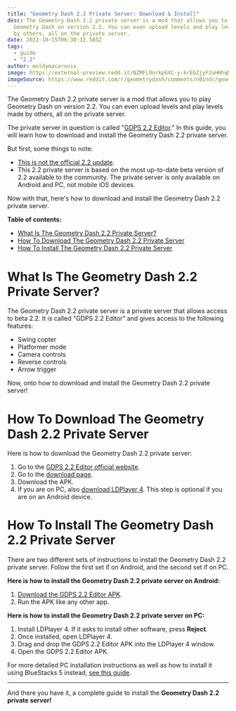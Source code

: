 ```yaml
---
title: "Geometry Dash 2.2 Private Server: Download & Install"
desc: T﻿he Geometry Dash 2.2 private server is a mod that allows you to play
  Geometry Dash on version 2.2. You can even upload levels and play levels made
  by others, all on the private server.
date: 2022-10-15T06:30:12.585Z
tags:
  - guide
  - "2.2"
author: moldymacaronix
image: https://external-preview.redd.it/NZMFL9nrkpGXC-y-krEbZjyF2uHHhqNFzN_ZUTn3By0.jpg?format=pjpg&auto=webp&s=86f106121dcdc47f82236819f105c2feb5469ffe
imageSource: https://www.reddit.com/r/geometrydash/comments/n0indc/geometry_dash_22_private_server_platformer/
---
```

T﻿he Geometry Dash 2.2 private server is a mod that allows you to play Geometry Dash on version 2.2. You can even upload levels and play levels made by others, all on the private server.

T﻿he private server in question is called "[GDPS 2.2 Editor](/posts/geometry-dash-2-2-editor-unlocked-how-to-get-the-2-2-level-editor-2022/)." In this guide, you will learn how to download and install the Geometry Dash 2.2 private server.

B﻿ut first, some things to note:

* [This is not the official 2.2 update](/posts/how-to-get-the-2-2-editor/).
* T﻿his 2.2 private server is based on the most up-to-date beta version of 2.2 available to the community.
  T﻿he private server is only available on Android and PC, not mobile iOS devices.

N﻿ow with that, here's how to download and install the Geometry Dash 2.2 private server.

**Table of contents:**

* [What Is The Geometry Dash 2.2 Private Server?](<>)
* [How To Download The Geometry Dash 2.2 Private Server](<>)
* [How To Install The Geometry Dash 2.2 Private Server](<>)

# W﻿hat Is The Geometry Dash 2.2 Private Server?

T﻿he Geometry Dash 2.2 private server is a private server that allows access to beta 2.2. It is called "GDPS 2.2 Editor" and gives access to the following features:

* Swing copter
* Platformer mode
* Camera controls
* Reverse controls
* Arrow trigger

N﻿ow, onto how to download and install the Geometry Dash 2.2 private server!

# How To Download The Geometry Dash 2.2 Private Server

H﻿ere is how to download the Geometry Dash 2.2 private server:

1. G﻿o to the [GDPS 2.2 Editor official website](https://gdpseditor.com/os.html).
2. Go to the [download page](https://gdpseditor.com/download/).
3. D﻿ownload the APK.
4. I﻿f you are on PC, also [download LDPlayer 4](https://en.ldplayer.net/). This step is optional if you are on an Android device.

# H﻿ow To Install The Geometry Dash 2.2 Private Server

T﻿here are two different sets of instructions to install the Geometry Dash 2.2 private server. Follow the first set if on Android, and the second set if on PC.

**H﻿ere is how to install the Geometry Dash 2.2 private server on Android:**

1. [D﻿ownload the GDPS 2.2 Editor APK](<>).
2. R﻿un the APK like any other app.

**H﻿ere is how to install the Geometry Dash 2.2 private server on PC:**

1. I﻿nstall LDPlayer 4. If it asks to install other software, press **Reject**.
2. O﻿nce installed, open LDPlayer 4.
3. D﻿rag and drop the GDPS 2.2 Editor APK into the LDPlayer 4 window.
4. O﻿pen the GDPS 2.2 Editor APK.

F﻿or more detailed PC installation instructions as well as how to install it using BlueStacks 5 instead, [see this guide](https://docs.google.com/document/d/1uBYwMdy4vJ3NrZDHQV2uPXfgVg76Ijo5TQrJR9SeEtU/edit).

- - -

A﻿nd there you have it, a complete guide to install the **Geometry Dash 2.2 private server!**